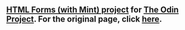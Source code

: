 ## [HTML Forms (with Mint) project](http://www.theodinproject.com/html5-and-css3/html-forms?ref=lnav) for [The Odin Project](http://www.theodinproject.com/home). For the original page, click [here](https://mint.intuit.com/login.event?task=S).